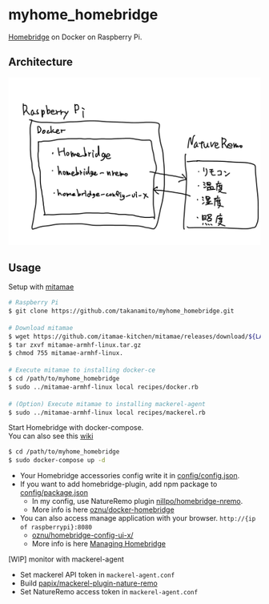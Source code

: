 # myhome_homebridge

[Homebridge](https://github.com/nfarina/homebridge) on Docker on Raspberry Pi.

## Architecture

![Architecture](./architecture.jpg)

## Usage

Setup with [mitamae](https://github.com/itamae-kitchen/mitamae)

```bash
# Raspberry Pi
$ git clone https://github.com/takanamito/myhome_homebridge.git

# Download mitamae
$ wget https://github.com/itamae-kitchen/mitamae/releases/download/${LATEST}/mitamae-armhf-linux.tar.gz
$ tar zxvf mitamae-armhf-linux.tar.gz
$ chmod 755 mitamae-armhf-linux.

# Execute mitamae to installing docker-ce
$ cd /path/to/myhome_homebridge
$ sudo ../mitamae-armhf-linux local recipes/docker.rb

# (Option) Execute mitamae to installing mackerel-agent
$ sudo ../mitamae-armhf-linux local recipes/mackerel.rb
```

Start Homebridge with docker-compose.  
You can also see this [wiki](https://github.com/oznu/docker-homebridge/wiki/Homebridge-on-Raspberry-Pi)
 
```bash
$ cd /path/to/myhome_homebridge
$ sudo docker-compose up -d
```

- Your Homebridge accessories config write it in [config/config.json](https://github.com/takanamito/myhome_homebridge/blob/master/config/config.json).
- If you want to add homebridge-plugin, add npm package to [config/package.json](https://github.com/takanamito/myhome_homebridge/blob/master/config/package.json)
  - In my config, use NatureRemo plugin [nillpo/homebridge-nremo](https://github.com/nillpo/homebridge-nremo).
  - More info is here [oznu/docker-homebridge](https://github.com/oznu/docker-homebridge)
- You can also access manage application with your browser. `http://{ip of raspberrypi}:8080`
  - [oznu/homebridge-config-ui-x/](https://github.com/oznu/homebridge-config-ui-x)
  - More info is here [Managing Homebridge](https://github.com/oznu/docker-homebridge/wiki/Homebridge-on-Raspberry-Pi#5-managing-homebridge)
  
[WIP] monitor with mackerel-agent

- Set mackerel API token in `mackerel-agent.conf`
- Build [papix/mackerel-plugin-nature-remo](https://github.com/papix/mackerel-plugin-nature-remo)
- Set NatureRemo access token in `mackerel-agent.conf`
